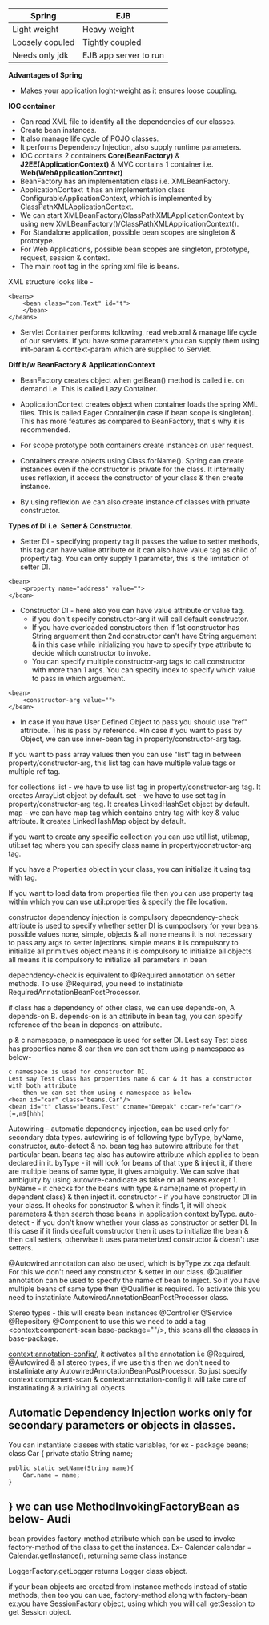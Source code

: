 |Spring|EJB|
|---|---|
|Light weight|Heavy weight|
|Loosely copuled|Tightly coupled|
|Needs only jdk|EJB app server to run|

**Advantages of Spring**
* Makes your application loght-weight as it ensures loose coupling.

**IOC container** 
* Can read XML file to identify all the dependencies of our classes.
* Create bean instances.
* It also manage life cycle of POJO classes.
* It performs Dependency Injection, also supply runtime parameters.
* IOC contains 2 containers **Core(BeanFactory)** & **J2EE(ApplicationContext)** & MVC contains 1 container i.e. **Web(WebApplicationContext)**
* BeanFactory has an implementation class i.e. XMLBeanFactory.
* ApplicationContext it has an implementation class ConfigurableApplicationContext, which is implemented by ClassPathXMLApplicationContext.
* We can start XMLBeanFactory/ClassPathXMLApplicationContext by using new XMLBeanFactory()/ClassPathXMLApplicationContext().
* For Standalone application, possible bean scopes are singleton & prototype.
* For Web Applications, possible bean scopes are singleton, prototype, request, session & context.
* The main root tag in the spring xml file is beans.

XML structure looks like -
```
<beans>
	<bean class="com.Text" id="t">
	</bean>
</beans>
```

* Servlet Container performs following, read web.xml & manage life cycle of our servlets. If you have some parameters 
you can supply them using init-param & context-param which are supplied to Servlet.

**Diff b/w BeanFactory & ApplicationContext**
* BeanFactory creates object when getBean() method is called i.e. on demand i.e. This is called Lazy Container.
* ApplicationContext creates object when container loads the spring XML files. This is called Eager Container(in case if bean scope is singleton). This has more features as compared to BeanFactory, that's why it is recommended.

* For scope prototype both containers create instances on user request.

* Containers create objects using Class.forName(). Spring can create instances even if the constructor is private for the class. It internally uses reflexion, it access the constructor of your class & then create instance.
* By using reflexion we can also create instance of classes with private constructor.

**Types of DI i.e. Setter & Constructor.**

* Setter DI - specifying property tag it passes the value to setter methods, this tag can have value attribute or it can also have value tag as child of property tag. You can only supply 1 parameter, this is the limitation of setter DI.
```
<bean>
	<property name="address" value="">
</bean>
```
* Constructor DI - here also you can have value attribute or value tag. 
	* if you don't specify constructor-arg it will call default constructor. 
	* If you have overloaded constructors then if 1st constructor has String arguement then 2nd constructor can't have String arguement & in this case while initializing you have to specify type attribute to decide which constructor to invoke.
	* You can specify multiple constructor-arg tags to call constructor with more than 1 args. You can specify index to specify which value to pass in which arguement.
```
<bean>
	<constructor-arg value="">
</bean>
```

* In case if you have User Defined Object to pass you should use "ref" attribute. This is pass by reference.
*In case if you want to pass by Object, we can use inner-bean tag in property/constructor-arg tag.
	
If you want to pass array values then you can use "list" tag in between property/constructor-arg, this list tag
	can have multiple value tags or multiple ref tag.

for collections
	list - we have to use list tag in property/constructor-arg tag. It creates ArrayList object by default.
	set - we have to use set tag in property/constructor-arg tag. It creates LinkedHashSet object by default.
	map - we can have map tag which contains entry tag with key & value attribute. It creates LinkedHashMap object 
	by default.
	
if you want to create any specific collection you can use util:list, util:map, util:set tag where you can specify
	class name in property/constructor-arg tag.

If you have a Properties object in your class, you can initialize it using <props> tag with <property> tag.

If you want to load data from properties file then you can use property tag within which you can use util:properties
	& specify the file location.

constructor dependency injection is compulsory
depecndency-check attribute is used to specify whether setter DI is cumpoolsory for your beans.
possible values none, simple, objects & all
	none means it is not necessary to pass any args to setter injections.
	simple means it is compulsory to initialize all primitives
	object means it is compulsory to initialize all objects
	all means it is compulsory to initialize all parameters in bean
	
depecndency-check is equivalent to @Required annotation on setter methods. To use @Required, you need to instatiniate
RequiredAnnotationBeanPostProcessor.

if class has a dependency of other class, we can use depends-on, A depends-on B. depends-on is an attribute in 
	bean tag, you can specify reference of the bean in depends-on attribute.
	
p & c namespace, p namespace is used for setter DI. 
	Lest say Test class has properties name & car then we can set them using p namespace as below-
	<bean id="car" class="beans.Car"/>
	<bean id="t" class="beans.Test" p:name="Deepak" p:car-ref="car"/>
	
	c namespace is used for constructor DI.
	Lest say Test class has properties name & car & it has a constructor with both attribute 
		then we can set them using c namespace as below-
	<bean id="car" class="beans.Car"/>
	<bean id="t" class="beans.Test" c:name="Deepak" c:car-ref="car"/>
	[=,m9[hhh(

Autowiring - automatic dependency injection, can be used only for secondary data types. autowiring is of following
	type byType, byName, constructor, auto-detect & no. bean tag has autowire attribute for that particular bean.
	beans tag also has autowire attribute which applies to bean declared in it.
	byType - it will look for beans of that type & inject it, if there are multiple beans of same type, it gives
		ambiguity. We can solve that ambiguity by using autowire-candidate as false on all beans except 1.
	byName - it checks for the beans with type & name(name of property in dependent class) & then inject it.
	constructor - if you have constructor DI in your class. It checks for constructor & when it finds 1, it will
		check parameters & then search those beans in application context byType.
	auto-detect - if you don't know whether your class as constructor or setter DI. In this case if it finds 
		deafult constructor then it uses to initialize the bean & then call setters, otherwise it uses parameterized
		constructor & doesn't use setters.

@Autowired annotation can also be used, which is byType zx zqa default. For this we don't need any constructor & setter in
	our class.
@Qualifier annotation can be used to specify the name of bean to inject. So if you have multiple beans of same type	
	then @Qualifier is required.
To activate this you need to instatiniate AutowiredAnnotationBeanPostProcessor class. 

Stereo types - this will create bean instances
@Controller
@Service
@Repository
@Component
to use this we need to add a tag <context:component-scan base-package=""/>, this scans all the classes in base-package.

<context:annotation-config/>, it activates all the annotation i.e @Required, @Autowired & all stereo types, if we 
	use this then we don't need to instatiniate any AutowiredAnnotationBeanPostProcessor. So just specify 
	context:component-scan & context:annotation-config it will take care of instatinating & autiwiring all objects.

Automatic Dependency Injection works only for secondary parameters or objects in classes.
---------------
You can instantiate classes with static variables, for ex -
package beans;
class Car {
	private static String name;
	
	public static setName(String name){
		Car.name = name;
	}
}
we can use MethodInvokingFactoryBean as below-
<bean class="org.springframework.beans.factory.config.MethodInvokingFactoryBean">
	<property name="staticMethod" value="beans.Car.setName"/>
	<property name="arguements">
		<list>
			<value>Audi</value>
		</list>
	</property>
</bean>
---------------
bean provides factory-method attribute which can be used to invoke factory-method of the class to get the instances.
Ex- Calendar calendar = Calendar.getInstance(), returning same class instance
<bean id="c" class="java.util.Calendar" factory-method="getInstance"/>

LoggerFactory.getLogger returns Logger class object.
<bean id="l" class="java.util.Logger" factory-method="getLogger"/>

if your bean objects are created from instance methods instead of static methods, then too you can use, 
	factory-method along with factory-bean
ex:you have SessionFactory object, using which you will call getSession to get Session object.
<bean id="sf" class="[actual-package].SessionFactory"/>
<bean id="sf" factory-bean="sf" factory-method="openSession" />
